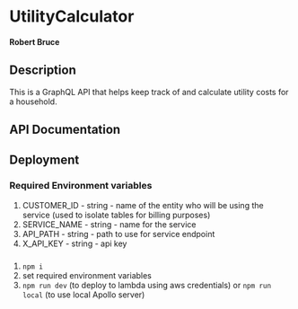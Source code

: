 # UtilityCalculator

#### Robert Bruce

## Description

This is a GraphQL API that helps keep track of and calculate utility costs for a household.

## API Documentation

## Deployment

### Required Environment variables

1. CUSTOMER_ID - string - name of the entity who will be using the service (used to isolate tables for billing purposes)
2. SERVICE_NAME - string - name for the service
3. API_PATH - string - path to use for service endpoint
4. X_API_KEY - string - api key

###

1. `npm i`
2. set required environment variables
3. `npm run dev` (to deploy to lambda using aws credentials) or `npm run local` (to use local Apollo server)

